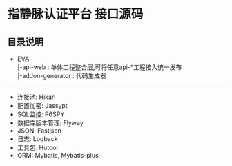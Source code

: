 # 指静脉认证平台 接口源码

## 目录说明

+ EVA   
    |-api-web : 单体工程整合层,可将任意api-*工程接入统一发布   
    |-addon-generator : 代码生成器   
-----------------------------------------------------------------   

 - 连接池: Hikari
 - 配置加密: Jassypt
 - SQL监控: P6SPY
 - 数据库版本管理: Flyway
 - JSON: Fastjson
 - 日志: Logback
 - 工具包: Hutool
 - ORM: Mybatis, Mybatis-plus
